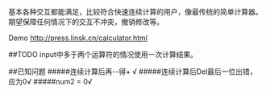 
基本各种交互都能满足，比较符合快速连续计算的用户，像最传统的简单计算器。
期望保障任何情况下的交互不冲突，撤销修改等。

Demo http://press.linsk.cn/calculator.html

##TODO
input中多于两个运算符的情况使用一次计算结果。


##已知问题
#####连续计算后再--得+ √
#####连续计算后Del最后一位出错，应为0√
#####num2 = 0√
